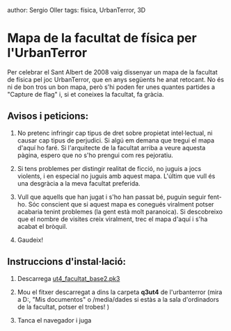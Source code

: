 author: Sergio Oller
tags: física, UrbanTerror, 3D

# Mapa de la facultat de física per l'UrbanTerror

Per celebrar el Sant Albert de 2008 vaig dissenyar un mapa de la 
facultat de física pel joc UrbanTerror, que en anys següents he anat 
retocant. No és ni de bon tros un bon mapa, però s'hi poden fer unes 
quantes partides a "Capture de flag" i, si et coneixes la facultat, fa 
gràcia.

## Avisos i peticions:

1. No pretenc infringir cap tipus de dret sobre propietat 
intel·lectual, ni causar cap tipus de perjudici. Si algú em demana que 
tregui el mapa d'aquí ho faré. Si l'arquitecte de la facultat arriba a 
veure aquesta pàgina, espero que no s'ho prengui com res pejoratiu.

2. Si tens problemes per distingir realitat de ficció, no juguis a jocs 
violents, i en especial no juguis amb aquest mapa. L'últim que vull és 
una desgràcia a la meva facultat preferida.

3. Vull que aquells que han jugat i s'ho han passat bé, puguin seguir 
fent-ho. Sóc conscient que si aquest mapa es conegués viralment potser 
acabaria tenint problemes (la gent està molt paranoica). Si descobreixo 
que el nombre de visites creix viralment, trec el mapa d'aquí i s'ha 
acabat el bròquil.

4. Gaudeix!

## Instruccions d'instal·lació:

1. Descarrega [ut4_facultat_base2.pk3](/assets/ut/q3ut4/ut4_facultat_base2.pk3)

2. Mou el fitxer descarregat a dins la carpeta **q3ut4** de 
l'urbanterror (mira a D:, "Mis documentos" o /media/dades si estàs a la 
sala d'ordinadors de la facultat, potser el trobes! )

3. Tanca el navegador i juga

